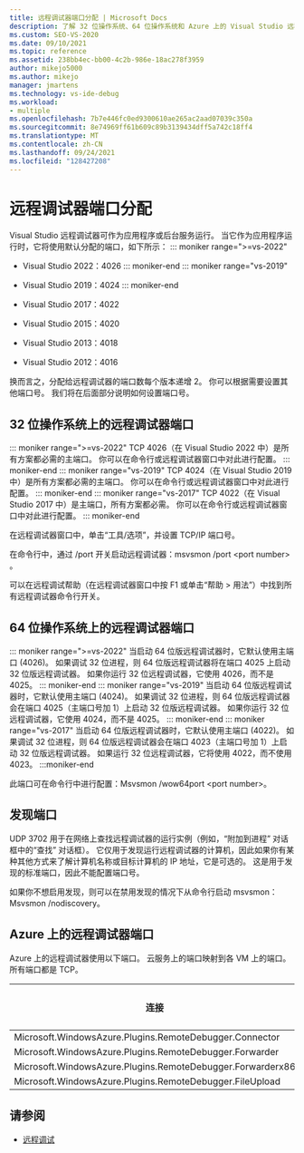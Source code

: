 ```yaml
---
title: 远程调试器端口分配 | Microsoft Docs
description: 了解 32 位操作系统、64 位操作系统和 Azure 上的 Visual Studio 远程调试程序端口分配情况。 了解发现端口。
ms.custom: SEO-VS-2020
ms.date: 09/10/2021
ms.topic: reference
ms.assetid: 238bb4ec-bb00-4c2b-986e-18ac278f3959
author: mikejo5000
ms.author: mikejo
manager: jmartens
ms.technology: vs-ide-debug
ms.workload:
- multiple
ms.openlocfilehash: 7b7e446fc0ed9300610ae265ac2aad07039c350a
ms.sourcegitcommit: 8e74969ff61b609c89b3139434dff5a742c18ff4
ms.translationtype: MT
ms.contentlocale: zh-CN
ms.lasthandoff: 09/24/2021
ms.locfileid: "128427208"
---
```

# <a name="remote-debugger-port-assignments"></a>远程调试器端口分配
Visual Studio 远程调试器可作为应用程序或后台服务运行。 当它作为应用程序运行时，它将使用默认分配的端口，如下所示：
::: moniker range=">=vs-2022"
- Visual Studio 2022：4026
::: moniker-end
::: moniker range="vs-2019"
- Visual Studio 2019：4024
::: moniker-end
- Visual Studio 2017：4022

- Visual Studio 2015：4020

- Visual Studio 2013：4018

- Visual Studio 2012：4016

换而言之，分配给远程调试器的端口数每个版本递增 2。 你可以根据需要设置其他端口号。 我们将在后面部分说明如何设置端口号。

## <a name="the-remote-debugger-port-on-32-bit-operating-systems"></a>32 位操作系统上的远程调试器端口

::: moniker range=">=vs-2022"
 TCP 4026（在 Visual Studio 2022 中）是所有方案都必需的主端口。 你可以在命令行或远程调试器窗口中对此进行配置。
::: moniker-end
::: moniker range="vs-2019"
 TCP 4024（在 Visual Studio 2019 中）是所有方案都必需的主端口。 你可以在命令行或远程调试器窗口中对此进行配置。
::: moniker-end
::: moniker range="vs-2017"
 TCP 4022（在 Visual Studio 2017 中）是主端口，所有方案都必需。 你可以在命令行或远程调试器窗口中对此进行配置。
::: moniker-end

 在远程调试器窗口中，单击“工具/选项”，并设置 TCP/IP 端口号。

 在命令行中，通过 /port 开关启动远程调试器：msvsmon /port \<port number> 。

 可以在远程调试帮助（在远程调试器窗口中按 F1 或单击“帮助 > 用法”）中找到所有远程调试器命令行开关。

## <a name="the-remote-debugger-port-on-64-bit-operating-systems"></a>64 位操作系统上的远程调试器端口
::: moniker range=">=vs-2022"
 当启动 64 位版远程调试器时，它默认使用主端口 (4026)。  如果调试 32 位进程，则 64 位版远程调试器将在端口 4025 上启动 32 位版远程调试器。 如果你运行 32 位远程调试器，它使用 4026，而不是 4025。
::: moniker-end
::: moniker range="vs-2019"
 当启动 64 位版远程调试器时，它默认使用主端口 (4024)。  如果调试 32 位进程，则 64 位版远程调试器会在端口 4025（主端口号加 1）上启动 32 位版远程调试器。 如果你运行 32 位远程调试器，它使用 4024，而不是 4025。
::: moniker-end
::: moniker range="vs-2017"
 当启动 64 位版远程调试器时，它默认使用主端口 (4022)。  如果调试 32 位进程，则 64 位版远程调试器会在端口 4023（主端口号加 1）上启动 32 位版远程调试器。 如果运行 32 位远程调试器，它将使用 4022，而不使用 4023。
:::moniker-end

 此端口可在命令行中进行配置：Msvsmon /wow64port \<port number>。

## <a name="the-discovery-port"></a>发现端口
 UDP 3702 用于在网络上查找远程调试器的运行实例（例如，“附加到进程”  对话框中的“查找”  对话框）。 它仅用于发现运行远程调试器的计算机，因此如果你有某种其他方式来了解计算机名称或目标计算机的 IP 地址，它是可选的。 这是用于发现的标准端口，因此不能配置端口号。

 如果你不想启用发现，则可以在禁用发现的情况下从命令行启动 msvsmon：Msvsmon /nodiscovery。

## <a name="remote-debugger-ports-on-azure"></a>Azure 上的远程调试器端口
 Azure 上的远程调试器使用以下端口。 云服务上的端口映射到各 VM 上的端口。 所有端口都是 TCP。

|连接|云服务上的端口|VM 上的端口|
|-|-|-|
|Microsoft.WindowsAzure.Plugins.RemoteDebugger.Connector|30400|30398|
|Microsoft.WindowsAzure.Plugins.RemoteDebugger.Forwarder|31400|31398|
|Microsoft.WindowsAzure.Plugins.RemoteDebugger.Forwarderx86|31401|31399|
|Microsoft.WindowsAzure.Plugins.RemoteDebugger.FileUpload|32400|32398|

## <a name="see-also"></a>请参阅
- [远程调试](../debugger/remote-debugging.md)
